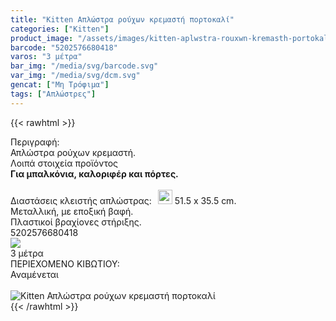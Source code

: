 ```yaml
---
title: "Kitten Απλώστρα ρούχων κρεμαστή πορτοκαλί"
categories: ["Kitten"]
product_image: "/assets/images/kitten-aplwstra-rouxwn-kremasth-portokali.jpg"
barcode: "5202576680418"
varos: "3 μέτρα"
bar_img: "/media/svg/barcode.svg"
var_img: "/media/svg/dcm.svg"
gencat: ["Μη Τρόφιμα"]
tags: ["Απλώστρες"]
---
```

{{< rawhtml >}}

<div class="sload204"><div class="product"><div id="sistatika">Περιγραφή:</div><div class="alltext">Απλώστρα ρούχων κρεµαστή.</div><div id="loipa">Λοιπά στοιχεία προϊόντος</div><div class="alltext" style="margin:0"><b>Για µπαλκόνια, καλοριφέρ και πόρτες.</b><br><br>Διαστάσεις κλειστής απλώστρας:<img src="/media/svg/dcm.svg" style="height:23px;margin-left:10px;margin-bottom:-3px;padding-bottom:0"> 51.5 x 35.5 cm.<br>Μεταλλική, µε εποξική βαφή.<br>Πλαστικοί βραχίονες στήριξης.</div><div id="barcode"><div id="barimage1"></div><span id="bartext">5202576680418</span></div><div id="varos"><div id="varosimage" style="margin:0"><img src="/media/svg/dcm.svg"></div><span id="varostext">3 μέτρα</span></div><div id="kivotio">ΠΕΡΙΕΧΟΜΕΝΟ ΚΙΒΩΤΙΟΥ:<br>Αναμένεται</div><br><div class="pimg"><img alt="Kitten Απλώστρα ρούχων κρεμαστή πορτοκαλί" title="Kitten Απλώστρα ρούχων κρεμαστή πορτοκαλί" src="/assets/images/kitten-aplwstra-rouxwn-kremasth-portokali.jpg"></div></div></div>
{{< /rawhtml >}}



